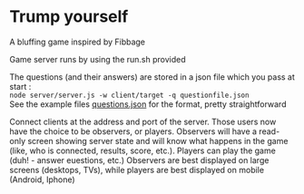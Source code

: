 # Trump yourself

A bluffing game inspired by Fibbage

Game server runs by using the run.sh provided

The questions (and their answers) are stored in a json file which you pass at start :  
``node server/server.js -w client/target -q questionfile.json``  
See the example files [questions.json](./questions.json) for the format, pretty straightforward

Connect clients at the address and port of the server. Those users now have the choice to be observers, or players. Observers will have a read-only screen showing server state and will know what happens in the game (like, who is connected, results, score, etc.). Players can play the game (duh! - answer euestions, etc.) Observers are best displayed on large screens (desktops, TVs), while players are best displayed on mobile (Android, Iphone)
